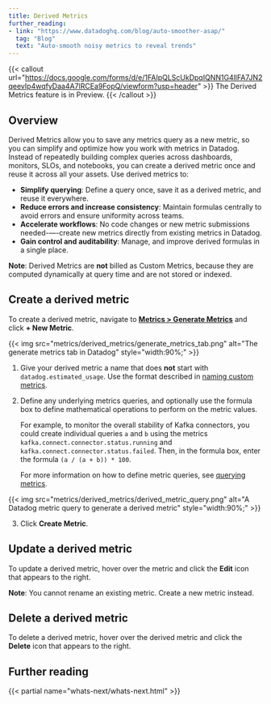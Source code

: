 ```yaml
---
title: Derived Metrics 
further_reading:
- link: "https://www.datadoghq.com/blog/auto-smoother-asap/"
  tag: "Blog"
  text: "Auto-smooth noisy metrics to reveal trends"
---
```


{{< callout url="https://docs.google.com/forms/d/e/1FAIpQLScUkDpqIQNN1G4llFA7JN2qeevIp4wqfyDaa4A7lRCEa9FopQ/viewform?usp=header" >}}
The Derived Metrics feature is in Preview.
{{< /callout >}} 

## Overview

Derived Metrics allow you to save any metrics query as a new metric, so you can simplify and optimize how you work with metrics in Datadog. Instead of repeatedly building complex queries across dashboards, monitors, SLOs, and notebooks, you can create a derived metric once and reuse it across all your assets. Use derived metrics to:

- **Simplify querying**: Define a query once, save it as a derived metric, and reuse it everywhere.
- **Reduce errors and increase consistency**: Maintain formulas centrally to avoid errors and ensure uniformity across teams.
- **Accelerate workflows**: No code changes or new metric submissions needed-—-create new metrics directly from existing metrics in Datadog.
- **Gain control and auditability**: Manage, and improve derived formulas in a single place.

**Note**: Derived Metrics are **not** billed as Custom Metrics, because they are computed dynamically at query time and are not stored or indexed.

## Create a derived metric

To create a derived metric, navigate to **[Metrics > Generate Metrics][1]** and click **+ New Metric**.

{{< img src="metrics/derived_metrics/generate_metrics_tab.png" alt="The generate metrics tab in Datadog" style="width:90%;" >}}

1. Give your derived metric a name that does **not** start with `datadog.estimated_usage`. Use the format described in [naming custom metrics][2].

2. Define any underlying metrics queries, and optionally use the formula box to define mathematical operations to perform on the metric values. 

   For example, to monitor the overall stability of Kafka connectors, you could create individual queries `a` and `b` using the metrics `kafka.connect.connector.status.running` and `kafka.connect.connector.status.failed`. Then, in the formula box, enter the formula `(a / (a + b)) * 100`.

   For more information on how to define metric queries, see [querying metrics][3].

{{< img src="metrics/derived_metrics/derived_metric_query.png" alt="A Datadog metric query to generate a derived metric" style="width:90%;" >}}

3. Click **Create Metric**.

## Update a derived metric

To update a derived metric, hover over the metric and click the **Edit** icon that appears to the right. 

**Note**: You cannot rename an existing metric. Create a new metric instead.

## Delete a derived metric

To delete a derived metric, hover over the derived metric and click the **Delete** icon that appears to the right. 

## Further reading

{{< partial name="whats-next/whats-next.html" >}}


[1]: https://app.datadoghq.com/metric/generate-metrics
[2]: /metrics/custom_metrics/#naming-custom-metrics
[3]: /metrics/#querying-metrics
